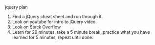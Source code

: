 jquery plan

1. Find a jQuery cheat sheet and run through it.
2. Look on youtube for intro to jQuery video. 
3. Look on Stack Overflow
4. Learn for 20 minutes, take a 5 minute break, practice what you have learned for 5 minutes, repeat until done. 
